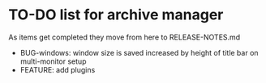 # TO-DO list for archive manager

As items get completed they move from here to RELEASE-NOTES.md

- BUG-windows: window size is saved increased by height of title bar on multi-monitor setup
- FEATURE: add plugins
